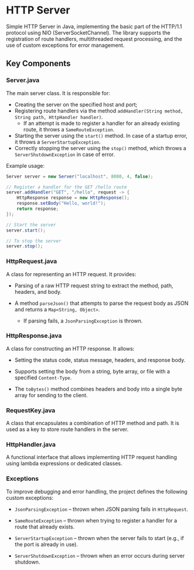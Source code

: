 # HTTP Server

Simple HTTP Server in Java, implementing the basic part of the HTTP/1.1 protocol using NIO (ServerSocketChannel). The library supports the registration of route handlers, multithreaded request processing, and the use of custom exceptions for error management.

## Key Components

### Server.java
The main server class. It is responsible for:
- Creating the server on the specified host and port;
- Registering route handlers via the method `addHandler(String method, String path, HttpHandler handler)`.
    - If an attempt is made to register a handler for an already existing route, it throws a `SameRouteException`.
- Starting the server using the `start()` method. In case of a startup error, it throws a `ServerStartupException`.
- Correctly stopping the server using the `stop()` method, which throws a `ServerShutdownException` in case of error.

Example usage:

```java
Server server = new Server("localhost", 8080, 4, false);

// Register a handler for the GET /hello route
server.addHandler("GET", "/hello", request -> {
    HttpResponse response = new HttpResponse();
    response.setBody("Hello, world!");
    return response;
});

// Start the server
server.start();

// To stop the server
server.stop();
```

### HttpRequest.java

A class for representing an HTTP request. It provides:

- Parsing of a raw HTTP request string to extract the method, path, headers, and body.

- A method `parseJson()` that attempts to parse the request body as JSON and returns a `Map<String, Object>`.

    - If parsing fails, a `JsonParsingException` is thrown.

### HttpResponse.java

A class for constructing an HTTP response. It allows:

- Setting the status code, status message, headers, and response body.

- Supports setting the body from a string, byte array, or file with a specified `Content-Type`.

- The `toBytes()` method combines headers and body into a single byte array for sending to the client.

### RequestKey.java

A class that encapsulates a combination of HTTP method and path. It is used as a key to store route handlers in the server.

### HttpHandler.java

A functional interface that allows implementing HTTP request handling using lambda expressions or dedicated classes.

### Exceptions

To improve debugging and error handling, the project defines the following custom exceptions:

- `JsonParsingException` – thrown when JSON parsing fails in `HttpRequest`.

- `SameRouteException` – thrown when trying to register a handler for a route that already exists.

- `ServerStartupException` – thrown when the server fails to start (e.g., if the port is already in use).

- `ServerShutdownException` – thrown when an error occurs during server shutdown.
